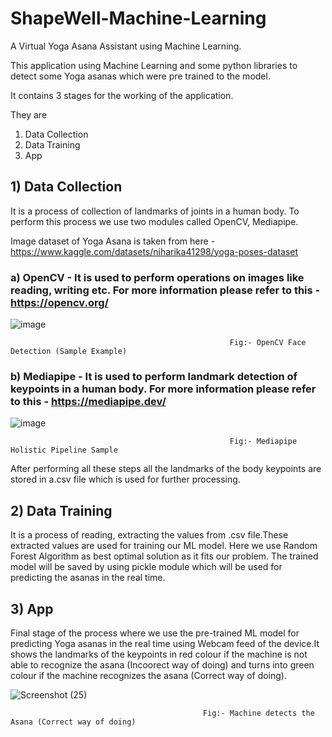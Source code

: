 # ShapeWell-Machine-Learning
A Virtual Yoga Asana Assistant using Machine Learning.

This application using Machine Learning and some python libraries to detect some Yoga asanas which were pre trained to the model.

It contains 3 stages for the working of the application.

They are 
1) Data Collection
2) Data Training 
3) App

## 1) Data Collection
It is a process of collection of landmarks of joints in a human body. To perform this process we use two modules called OpenCV, Mediapipe.

Image dataset of Yoga Asana is taken from here - https://www.kaggle.com/datasets/niharika41298/yoga-poses-dataset

### a) OpenCV - It is used to perform operations on images like reading, writing etc. For more information please refer to this - https://opencv.org/

![image](https://user-images.githubusercontent.com/57896227/206229705-4bd49e14-af95-4cab-b230-89347905d041.png)
                                                    
                                                     Fig:- OpenCV Face Detection (Sample Example)

### b) Mediapipe - It is used to perform landmark detection of keypoints in a human body. For more information please refer to this - https://mediapipe.dev/

![image](https://user-images.githubusercontent.com/57896227/206228479-c8fd39f8-58a1-43de-8539-9c1f6e880caf.png)

                                                     Fig:- Mediapipe Holistic Pipeline Sample
                                                     
After performing all these steps all the landmarks of the body keypoints are stored in a.csv file which is used for further processing.

## 2) Data Training
It is a process of reading, extracting the values from .csv file.These extracted values are used for training our ML model. Here we use Random Forest Algorithm as best optimal solution as it fits our problem. The trained model will be saved by using pickle module which will be used for predicting the asanas in the real time.

## 3) App
Final stage of the process where we use the pre-trained ML model for predicting Yoga asanas in the real time using Webcam feed of the device.It shows the landmarks of the keypoints in red colour if the machine is not able to recognize the asana (Incoorect way of doing) and turns into green colour if the machine recognizes the asana (Correct way of doing).

![Screenshot (25)](https://user-images.githubusercontent.com/57896227/210140917-eb185108-9fe2-41c6-8794-709a4909834f.png)

                                               Fig:- Machine detects the Asana (Correct way of doing)
